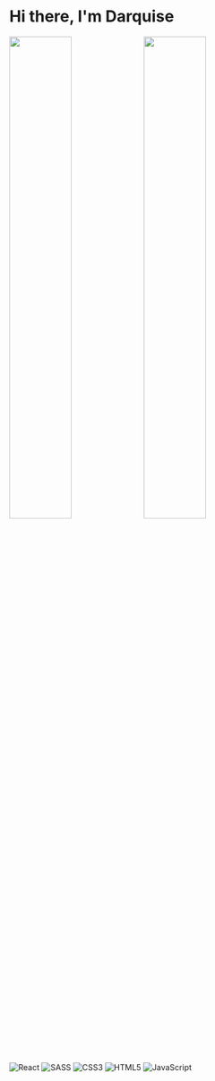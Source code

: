 # Hi there, I'm Darquise 

<img align="left" width="47%" src="https://github-readme-stats.vercel.app/api?username=DarWrick&show_icons=true&theme=transparent" />

<img align="left" width="47%" src="https://github-readme-stats.vercel.app/api/top-langs/?username=DarWrick&layout=compact" />

![React](https://img.shields.io/badge/react-%2320232a.svg?style=for-the-badge&logo=react&logoColor=%2361DAFB)
![SASS](https://img.shields.io/badge/SASS-hotpink.svg?style=for-the-badge&logo=SASS&logoColor=white)
![CSS3](https://img.shields.io/badge/css3-%231572B6.svg?style=for-the-badge&logo=css3&logoColor=white)
![HTML5](https://img.shields.io/badge/html5-%23E34F26.svg?style=for-the-badge&logo=html5&logoColor=white)
![JavaScript](https://img.shields.io/badge/javascript-%23323330.svg?style=for-the-badge&logo=javascript&logoColor=%23F7DF1E)
